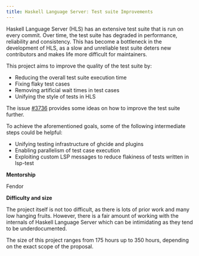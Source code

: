 ```yaml
---
title: Haskell Language Server: Test suite Improvements
---
```


Haskell Language Server (HLS) has an extensive test suite that is run on every commit.
Over time, the test suite has degraded in performance, reliability and consistency.
This has become a bottleneck in the development of HLS, as a slow and unreliable test suite deters new contributors and makes life more difficult for maintainers.

This project aims to improve the quality of the test suite by:

* Reducing the overall test suite execution time
* Fixing flaky test cases
* Removing artificial wait times in test cases
* Unifying the style of tests in HLS

The issue [#3736](https://github.com/haskell/haskell-language-server/issues/3736) provides some ideas on how to improve the test suite further.

To achieve the aforementioned goals, some of the following intermediate steps could be helpful:

* Unifying testing infrastructure of ghcide and plugins
* Enabling parallelism of test case execution
* Exploiting custom LSP messages to reduce flakiness of tests written in lsp-test

**Mentorship**

Fendor

**Difficulty and size**

The project itself is not too difficult, as there is lots of prior work and many low hanging fruits.
However, there is a fair amount of working with the internals of Haskell Language Server which can be intimidating as they tend to be underdocumented.

The size of this project ranges from 175 hours up to 350 hours, depending on the exact scope of the proposal.
